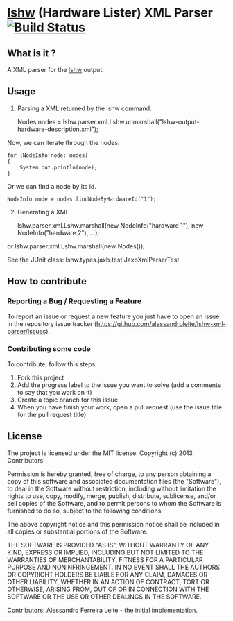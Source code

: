 [lshw][lshw] (Hardware Lister) XML Parser [![Build Status](https://travis-ci.org/alessandroleite/lshw-xml-parser.png?branch=master)](https://travis-ci.org/alessandroleite/lshw-xml-parser)
===================

What is it ?
------------

A XML parser for the [lshw][lshw] output.

Usage
--------------

1. Parsing a XML returned by the lshw command.

	Nodes nodes = lshw.parser.xml.Lshw.unmarshall("lshw-output-hardware-description.xml");

Now, we can iterate through the nodes:

	for (NodeInfo node: nodes)
	{ 
		System.out.println(node);
	}

Or we can find a node by its id.

	NodeInfo node = nodes.findNodeByHardwareId("1");

2. Generating a XML

   lshw.parser.xml.Lshw.marshall(new NodeInfo("hardware 1"), new NodeInfo("hardware 2"), ...);

or 
   lshw.parser.xml.Lshw.marshall(new Nodes());


See the JUnit class: lshw.types.jaxb.test.JaxbXmlParserTest

How to contribute
--------------

### Reporting a Bug / Requesting a Feature

To report an issue or request a new feature you just have to open an issue in the repository issue tracker (<https://github.com/alessandroleite/lshw-xml-parser/issues>).

### Contributing some code

To contribute, follow this steps:

 1. Fork this project
 2. Add the progress label to the issue you want to solve (add a comments to say that you work on it)
 3. Create a topic branch for this issue
 4. When you have finish your work, open a pull request (use the issue title for the pull request title)

## License 

The project is licensed under the MIT license. 
Copyright (c) 2013 Contributors

Permission is hereby granted, free of charge, to any person obtaining
a copy of this software and associated documentation files (the
"Software"), to deal in the Software without restriction, including
without limitation the rights to use, copy, modify, merge, publish,
distribute, sublicense, and/or sell copies of the Software, and to
permit persons to whom the Software is furnished to do so, subject to
the following conditions:

The above copyright notice and this permission notice shall be
included in all copies or substantial portions of the Software.

THE SOFTWARE IS PROVIDED "AS IS", WITHOUT WARRANTY OF ANY KIND,
EXPRESS OR IMPLIED, INCLUDING BUT NOT LIMITED TO THE WARRANTIES OF
MERCHANTABILITY, FITNESS FOR A PARTICULAR PURPOSE AND
NONINFRINGEMENT. IN NO EVENT SHALL THE AUTHORS OR COPYRIGHT HOLDERS BE
LIABLE FOR ANY CLAIM, DAMAGES OR OTHER LIABILITY, WHETHER IN AN ACTION
OF CONTRACT, TORT OR OTHERWISE, ARISING FROM, OUT OF OR IN CONNECTION
WITH THE SOFTWARE OR THE USE OR OTHER DEALINGS IN THE SOFTWARE.

Contributors:
   Alessandro Ferreira Leite - the initial implementation.

[lshw]:(http://ezix.org/project/wiki/HardwareLiSter)
